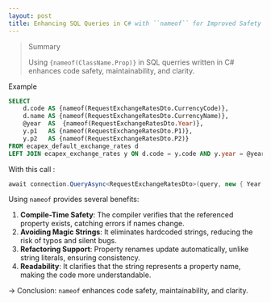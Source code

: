```yaml
---
layout: post
title: Enhancing SQL Queries in C# with ``nameof`` for Improved Safety and Maintainability
---
```



> Summary
>
> Using `{nameof(ClassName.Prop)}` in SQL querries written in C# enhances code safety, maintainability, and clarity.


Example 
```SQL
SELECT 
	d.code AS {nameof(RequestExchangeRatesDto.CurrencyCode)},
	d.name AS {nameof(RequestExchangeRatesDto.CurrencyName)},
	@year  AS  {nameof(RequestExchangeRatesDto.Year)},
	y.p1   AS {nameof(RequestExchangeRatesDto.P1)},
	y.p2   AS {nameof(RequestExchangeRatesDto.P2)}
FROM ecapex_default_exchange_rates d
LEFT JOIN ecapex_exchange_rates y ON d.code = y.code AND y.year = @year
```

With this call : 
```csharp
await connection.QueryAsync<RequestExchangeRatesDto>(query, new { Year = year })
```

Using `nameof` provides several benefits:

1. **Compile-Time Safety**: The compiler verifies that the referenced property exists, catching errors if names change.
2. **Avoiding Magic Strings**: It eliminates hardcoded strings, reducing the risk of typos and silent bugs.
3. **Refactoring Support**: Property renames update automatically, unlike string literals, ensuring consistency.
4. **Readability**: It clarifies that the string represents a property name, making the code more understandable.


→ Conclusion: `nameof` enhances code safety, maintainability, and clarity.